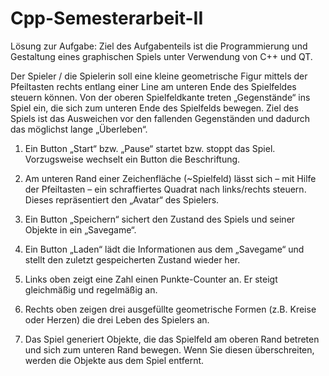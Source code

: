 # Cpp-Semesterarbeit-II

Lösung zur Aufgabe: 
Ziel des Aufgabenteils ist die Programmierung und Gestaltung eines graphischen Spiels unter Verwendung von C++ und QT. 

Der Spieler / die Spielerin soll eine kleine geometrische Figur mittels der Pfeiltasten rechts entlang einer Line am unteren Ende des Spielfeldes steuern können. Von der oberen Spielfeldkante treten „Gegenstände“ ins Spiel ein, die sich zum unteren Ende des Spielfelds bewegen. Ziel des Spiels ist das Ausweichen vor den fallenden Gegenständen und dadurch das möglichst lange „Überleben“. 

1. Ein Button „Start“ bzw. „Pause“ startet bzw. stoppt das Spiel. Vorzugsweise wechselt ein Button die Beschriftung. 

2. Am unteren Rand einer Zeichenfläche (~Spielfeld) lässt sich – mit Hilfe der Pfeiltasten – ein schraffiertes Quadrat nach links/rechts steuern. Dieses repräsentiert den „Avatar“ des Spielers.

3. Ein Button „Speichern“ sichert den Zustand des Spiels und seiner Objekte in ein „Savegame“.

4. Ein Button „Laden“ lädt die Informationen aus dem „Savegame“ und stellt den zuletzt gespeicherten Zustand wieder her. 

5. Links oben zeigt eine Zahl einen Punkte-Counter an. Er steigt gleichmäßig und regelmäßig an.

6. Rechts oben zeigen drei ausgefüllte geometrische Formen (z.B. Kreise oder Herzen) die drei Leben des Spielers an.

7. Das Spiel generiert Objekte, die das Spielfeld am oberen Rand betreten und sich zum unteren Rand bewegen. Wenn Sie diesen überschreiten, werden die Objekte aus dem Spiel entfernt.
